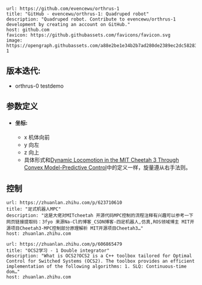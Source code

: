 
```cardlink
url: https://github.com/evencewu/orthrus-1
title: "GitHub - evencewu/orthrus-1: Quadruped robot"
description: "Quadruped robot. Contribute to evencewu/orthrus-1 development by creating an account on GitHub."
host: github.com
favicon: https://github.githubassets.com/favicons/favicon.svg
image: https://opengraph.githubassets.com/a88e2be1e34b2b7ad280de2389ec2dc58283e75e9ce592137b694824761e6a28/evencewu/orthrus-1
```

## 版本迭代:
* orthrus-0 testdemo
  
## 参数定义

- #### 坐标:
    
    - x 机体向前
    - y 向左
    - z 向上
    - 具体形式和[Dynamic Locomotion in the MIT Cheetah 3 Through Convex Model-Predictive Control](http://localhost/Dynamic%20Locomotion%20in%20the%20MIT%20Cheetah%203%20Through%20Convex%20Model-Predictive%20Control)中的定义一样，旋量遵从右手法则。

## 控制 

```cardlink
url: https://zhuanlan.zhihu.com/p/623710610
title: "足式机器人MPC"
description: "这是大佬对MITcheetah 开源代码MPC控制的流程注释有兴趣可以参考一下 网页链接提取码：3fyo 来源Na-Cl的博客_CSDN博客-四足机器人,仿真,ROS领域博主 MIT开源项目Cheetah3-MPC控制部分原理解析 MIT开源项目Cheetah3…"
host: zhuanlan.zhihu.com
```

```cardlink
url: https://zhuanlan.zhihu.com/p/606865479
title: "OCS2学习 - 1 Double integrator"
description: "What is OCS2?OCS2 is a C++ toolbox tailored for Optimal Control for Switched Systems (OCS2). The toolbox provides an efficient implementation of the following algorithms: 1. SLQ: Continuous-time dom…"
host: zhuanlan.zhihu.com
```
